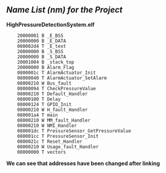﻿

## ***Name List (nm) for the Project***

**HighPressureDetectionSystem.elf**
   
	    20000001 B _E_BSS
        20000000 B _E_DATA
        080002d4 T _E_text
        20000000 B _S_BSS
        20000000 B _S_DATA
        20001004 B _stack_top
        20000000 B Alarm_Flag
        0800001c T AlarmActuator_Init
        08000040 T AlarmActuator_SetAlarm
        08000210 W Bus_fault
        08000094 T CheckPressureValue
        08000210 T Default_Handler
        08000100 T Delay
        08000124 T GPIO_Init
        08000210 W H_fault_Handler
        080001a4 T main
        08000210 W MM_fault_Handler
        08000210 W NMI_Handler
        080001dc T PressureSensor_GetPressureValue
        080001cc T PressureSensor_Init
        0800021c T Reset_Handler
        08000210 W Usage_fault_Handler
        08000000 T vectors

**We can see that addresses have been changed after linking**

